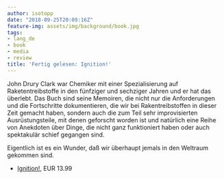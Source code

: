 ```yaml
---
author: isotopp
date: "2018-09-25T20:09:16Z"
feature-img: assets/img/background/book.jpg
tags:
- lang_de
- book
- media
- review
title: 'Fertig gelesen: Ignition!'
---
```

John Drury Clark war Chemiker mit einer Spezialisierung auf Raketentreibstoffe in den fünfziger und sechziger Jahren und er hat das überlebt. Das Buch sind seine Memoiren, die nicht nur die Anforderungen und die Fortschritte dokumentieren, die wir bei Rakentreibstoffen in dieser Zeit gemacht haben, sondern auch die zum Teil sehr improvisierten Ausrüstungsteile, mit denen geforscht worden ist und natürlich eine Reihe von Anekdoten über Dinge, die nicht ganz funktioniert haben oder auch spektakulär schief gegangen sind.

Eigentlich ist es ein Wunder, daß wir überhaupt jemals in den Weltraum gekommen sind.

- [Ignition!](https://www.amazon.de/Ignition-Informal-History-Propellants-English-ebook/dp/B076838QS2), EUR 13.99
